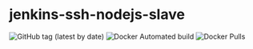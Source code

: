# jenkins-ssh-nodejs-slave

![GitHub tag (latest by date)](https://img.shields.io/github/v/tag/luotaoruby/jenkins-ssh-nodejs-slave)
![Docker Automated build](https://img.shields.io/docker/automated/luotaoruby/jenkins-ssh-nodejs-slave)
![Docker Pulls](https://img.shields.io/docker/pulls/luotaoruby/jenkins-ssh-nodejs-slave)
